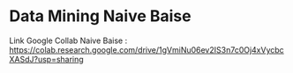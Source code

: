 # Data Mining Naive Baise

Link Google Collab Naive Baise : 
https://colab.research.google.com/drive/1gVmiNu06ev2IS3n7c0Oj4xVycbcXASdJ?usp=sharing
